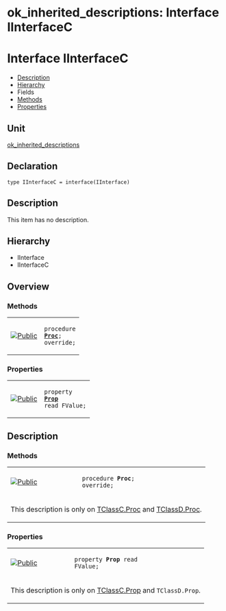 # ok\_inherited\_descriptions: Interface IInterfaceC


# Interface IInterfaceC
<span id="IInterfaceC"/>

- [Description](#PasDoc-Description)
- [Hierarchy](#PasDoc-Hierarchy)
- Fields
- [Methods](#PasDoc-Methods)
- [Properties](#PasDoc-Properties)

<span id="PasDoc-Description"/>

## Unit


[ok\_inherited\_descriptions](ok_inherited_descriptions.md)


## Declaration


```type IInterfaceC = interface(IInterface)```


## Description
This item has no description.



## Hierarchy


<span id="PasDoc-Hierarchy"/>

- IInterface
- IInterfaceC



## Overview

### Methods
<span id="PasDoc-Methods"/>


<table>
<tr>

<td>

<a href="legend.md"><img src="public.gif" alt="Public" title="Public"></img></a>
</td>

<td>

<code>procedure <strong><a href="ok_inherited_descriptions.IInterfaceC.md#Proc">Proc</a></strong>; override;</code>
</td>
</tr>
</table>

### Properties
<span id="PasDoc-Properties"/>


<table>
<tr>

<td>

<a href="legend.md"><img src="public.gif" alt="Public" title="Public"></img></a>
</td>

<td>

<code>property <strong><a href="ok_inherited_descriptions.IInterfaceC.md#Prop">Prop</a></strong> read FValue;</code>
</td>
</tr>
</table>


## Description

### Methods

<table>
<tr>

<td>

<a href="legend.md"><img src="public.gif" alt="Public" title="Public"></img></a>
</td>

<td>

<span id="Proc"/><code>procedure <strong>Proc</strong>; override;</code>
</td>
</tr>
<tr><td colspan="2">

This description is only on [TClassC.Proc](ok_inherited_descriptions.TClassC.md#Proc) and [TClassD.Proc](ok_inherited_descriptions.TClassD.md#Proc).

</td></tr>
</table>

### Properties

<table>
<tr>

<td>

<a href="legend.md"><img src="public.gif" alt="Public" title="Public"></img></a>
</td>

<td>

<span id="Prop"/><code>property <strong>Prop</strong> read FValue;</code>
</td>
</tr>
<tr><td colspan="2">

This description is only on [TClassC.Prop](ok_inherited_descriptions.TClassC.md#Prop) and `TClassD.Prop`.

</td></tr>
</table>

